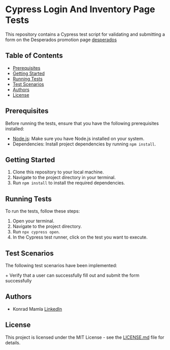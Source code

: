 # Cypress Login And Inventory Page Tests
This repository contains a Cypress test script for validating and submitting a form on the Desperados promotion page [desperados](https://promo.desperados.com/form.html)


## Table of Contents

- [Prerequisites](#prerequisites)
- [Getting Started](#getting-started)
- [Running Tests](#running-tests)
- [Test Scenarios](#test-scenarios)
- [Authors](#authors)
- [License](#license)

## Prerequisites

Before running the tests, ensure that you have the following prerequisites installed:

- [Node.js](https://nodejs.org/): Make sure you have Node.js installed on your system.
- Dependencies: Install project dependencies by running `npm install`.

## Getting Started

1. Clone this repository to your local machine.
2. Navigate to the project directory in your terminal.
3. Run `npm install` to install the required dependencies.

## Running Tests

To run the tests, follow these steps:

1. Open your terminal.
2. Navigate to the project directory.
3. Run `npx cypress open`.
4. In the Cypress test runner, click on the test you want to execute.

## Test Scenarios

The following test scenarios have been implemented:

\+ Verify that a user can successfully fill out and submit the form successfully

## Authors

- Konrad Mamla [LinkedIn](https://www.linkedin.com/in/konrad-mamla)

## License

This project is licensed under the MIT License - see the [LICENSE.md](LICENSE.md) file for details.
